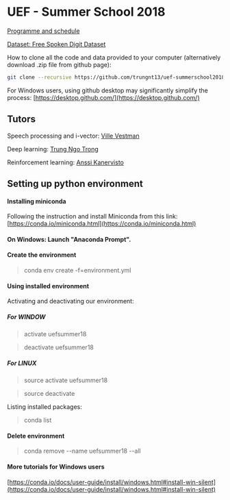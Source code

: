 # UEF - Summer School 2018

[Programme and schedule](https://vvestman.github.io/summerschool/)

[Dataset: Free Spoken Digit Dataset](https://github.com/Jakobovski/free-spoken-digit-dataset)

How to clone all the code and data provided to your computer (alternatively download .zip file from github page):

```bash
git clone --recursive https://github.com/trungnt13/uef-summerschool2018.git
```
For Windows users, using github desktop may significantly simplify the process:
[https://desktop.github.com/](https://desktop.github.com/)

## Tutors

Speech processing and i-vector: [Ville Vestman](mailto:ville.vestman@gmail.com)

Deep learning: [Trung Ngo Trong](mailto:trung@imito.ai)

Reinforcement learning: [Anssi Kanervisto](mailto:anssi.kanervisto@uef.fi)

## Setting up python environment

#### Installing miniconda
Following the instruction and install Miniconda from this link:
[https://conda.io/miniconda.html](https://conda.io/miniconda.html)

#### On Windows: Launch "Anaconda Prompt".

#### Create the environment
> conda env create -f=environment.yml

#### Using installed environment
Activating and deactivating our environment:

##### For WINDOW

> activate uefsummer18

> deactivate uefsummer18

##### For LINUX

> source activate uefsummer18

> source deactivate

Listing installed packages:
> conda list

#### Delete environment
> conda remove --name uefsummer18 --all

#### More tutorials for Windows users
[https://conda.io/docs/user-guide/install/windows.html#install-win-silent](https://conda.io/docs/user-guide/install/windows.html#install-win-silent)

